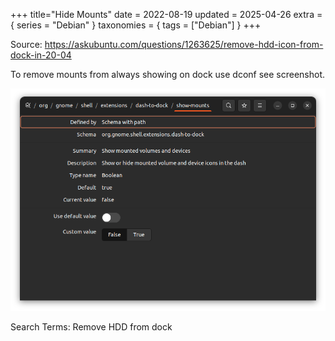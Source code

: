 +++
title="Hide Mounts"
date = 2022-08-19
updated = 2025-04-26
extra = { series = "Debian" }
taxonomies = { tags = ["Debian"] }
+++

Source: <https://askubuntu.com/questions/1263625/remove-hdd-icon-from-dock-in-20-04>

To remove mounts from always showing on dock use dconf see screenshot.

![screenshot](show-mounts.png)

Search Terms: Remove HDD from dock
